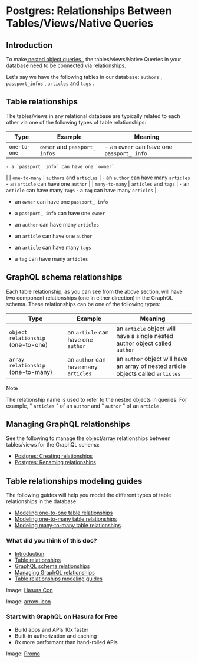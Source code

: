 # Postgres: Relationships Between Tables/Views/Native Queries

## Introduction​

To make[ nested object queries ](https://hasura.io/docs/latest/queries/postgres/nested-object-queries/), the tables/views/Native Queries in your
database need to be connected via relationships.

Let's say we have the following tables in our database: `authors` , `passport_infos` , `articles` and `tags` .

## Table relationships​

The tables/views in any relational database are typically related to each other via one of the following types of table
relationships:

| Type | Example | Meaning |
|---|---|---|
|  `one-to-one`  |  `owner` and `passport_ infos`  |     - an `owner` can have one `passport_ info`
    - a `passport_ info` can have one `owner`
 |
|  `one-to-many`  |  `authors` and `articles`  |     - an `author` can have many `articles`
    - an `article` can have one `author`
 |
|  `many-to-many`  |  `articles` and `tags`  |     - an `article` can have many `tags`
    - a `tag` can have many `articles`
 |


- an `owner` can have one `passport_ info`
- a `passport_ info` can have one `owner`


- an `author` can have many `articles`
- an `article` can have one `author`


- an `article` can have many `tags`
- a `tag` can have many `articles`


## GraphQL schema relationships​

Each table relationship, as you can see from the above section, will have two component relationships (one in either
direction) in the GraphQL schema. These relationships can be one of the following types:

| Type | Example | Meaning |
|---|---|---|
|  `object relationship` (one-to-one) | an `article` can have one `author`  | an `article` object will have a single nested author object called `author`  |
|  `array relationship` (one-to-many) | an `author` can have many `articles`  | an `author` object will have an array of nested article objects called `articles`  |


Note

The relationship name is used to refer to the nested objects in queries. For example, " `articles` " of an `author` and
" `author` " of an `article` .

## Managing GraphQL relationships​

See the following to manage the object/array relationships between tables/views for the GraphQL schema:

- [ Postgres: Creating relationships ](https://hasura.io/docs/latest/schema/postgres/table-relationships/create/)
- [ Postgres: Renaming relationships ](https://hasura.io/docs/latest/schema/postgres/table-relationships/rename/)


## Table relationships modeling guides​

The following guides will help you model the different types of table relationships in the database:

- [ Modeling one-to-one table relationships ](https://hasura.io/docs/latest/schema/common-patterns/data-modeling/one-to-one/)
- [ Modeling one-to-many table relationships ](https://hasura.io/docs/latest/schema/common-patterns/data-modeling/one-to-many/)
- [ Modeling many-to-many table relationships ](https://hasura.io/docs/latest/schema/common-patterns/data-modeling/many-to-many/)


### What did you think of this doc?

- [ Introduction ](https://hasura.io/docs/latest/schema/postgres/table-relationships/index/#introduction)
- [ Table relationships ](https://hasura.io/docs/latest/schema/postgres/table-relationships/index/#table-relationships)
- [ GraphQL schema relationships ](https://hasura.io/docs/latest/schema/postgres/table-relationships/index/#pg-graphql-relationships)
- [ Managing GraphQL relationships ](https://hasura.io/docs/latest/schema/postgres/table-relationships/index/#managing-graphql-relationships)
- [ Table relationships modeling guides ](https://hasura.io/docs/latest/schema/postgres/table-relationships/index/#table-relationships-modeling-guides)


Image: [ Hasura Con ](https://res.cloudinary.com/dh8fp23nd/image/upload/v1686154570/hasura-con-2023/has-con-light-date_r2a2ud.png)

Image: [ arrow-icon ](https://res.cloudinary.com/dh8fp23nd/image/upload/v1683723549/main-web/chevron-right_ldbi7d.png)

### Start with GraphQL on Hasura for Free

- Build apps and APIs 10x faster
- Built-in authorization and caching
- 8x more performant than hand-rolled APIs


Image: [ Promo ](https://hasura.io/docs/assets/images/hasura-free-ff60e409244e0ea12b5a3045d1a9096b.png)